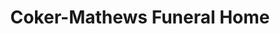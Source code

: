 ---
title: "Coker-Mathews Funeral Home"
url: /greenville/coker-mathews-funeral-home/
shop: Bestattungen
---